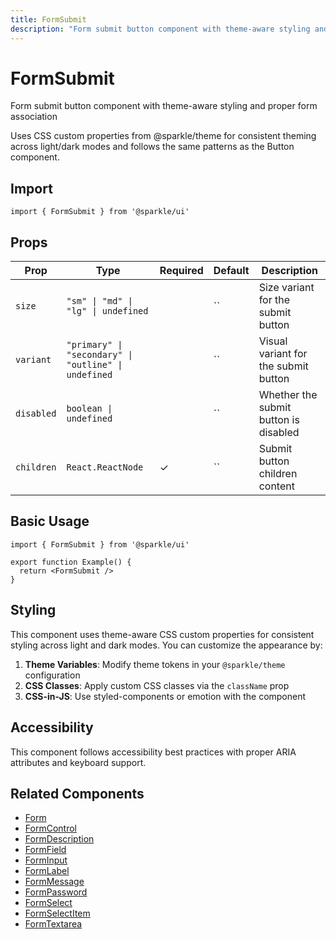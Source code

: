 ```yaml
---
title: FormSubmit
description: "Form submit button component with theme-aware styling and proper form association Uses CSS custom properties from @sparkle/theme for consistent theming across light/dark modes and follows the same patterns as the Button component."
---
```


# FormSubmit

Form submit button component with theme-aware styling and proper form association

Uses CSS custom properties from @sparkle/theme for consistent theming across light/dark modes and follows the same patterns as the Button component.

## Import

```tsx
import { FormSubmit } from '@sparkle/ui'
```

## Props

| Prop | Type | Required | Default | Description |
| --- | --- | --- | --- | --- |
| `size` | `"sm" \| "md" \| "lg" \| undefined` |  | `` | Size variant for the submit button |
| `variant` | `"primary" \| "secondary" \| "outline" \| undefined` |  | `` | Visual variant for the submit button |
| `disabled` | `boolean \| undefined` |  | `` | Whether the submit button is disabled |
| `children` | `React.ReactNode` | ✓ | `` | Submit button children content |

## Basic Usage

```tsx
import { FormSubmit } from '@sparkle/ui'

export function Example() {
  return <FormSubmit />
}
```

## Styling

This component uses theme-aware CSS custom properties for consistent styling across light and dark modes. You can customize the appearance by:

1. **Theme Variables**: Modify theme tokens in your `@sparkle/theme` configuration
2. **CSS Classes**: Apply custom CSS classes via the `className` prop
3. **CSS-in-JS**: Use styled-components or emotion with the component

## Accessibility

This component follows accessibility best practices with proper ARIA attributes and keyboard support.

## Related Components

- [Form](./form)
- [FormControl](./form-control)
- [FormDescription](./form-description)
- [FormField](./form-field)
- [FormInput](./form-input)
- [FormLabel](./form-label)
- [FormMessage](./form-message)
- [FormPassword](./form-password)
- [FormSelect](./form-select)
- [FormSelectItem](./form-select-item)
- [FormTextarea](./form-textarea)
